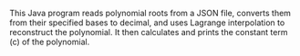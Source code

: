 This Java program reads polynomial roots from a JSON file, converts them from their specified bases to decimal, and uses Lagrange interpolation to reconstruct the polynomial. It then calculates and prints the constant term (c) of the polynomial.
